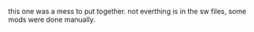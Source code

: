 this one was a mess to put together. not everthing is in the sw files, some mods were done manually.